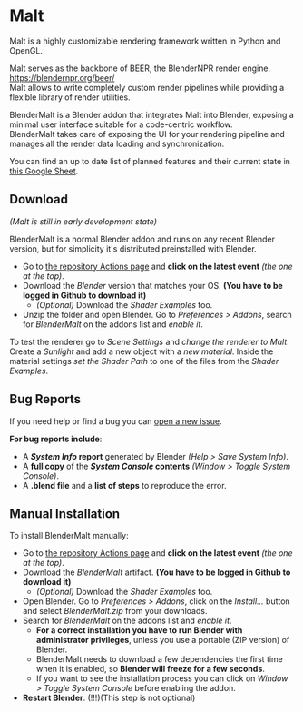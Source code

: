 # Malt

Malt is a highly customizable rendering framework written in Python and OpenGL.<br>

Malt serves as the backbone of BEER, the BlenderNPR render engine.<br>
https://blendernpr.org/beer/ <br>
Malt allows to write completely custom render pipelines while providing a flexible library of render utilities.<br>

BlenderMalt is a Blender addon that integrates Malt into Blender, exposing a minimal user interface suitable for a code-centric workflow.<br>
BlenderMalt takes care of exposing the UI for your rendering pipeline and manages all the render data loading and synchronization.

You can find an up to date list of planned features and their current state in [this Google Sheet](https://docs.google.com/spreadsheets/d/1J6IaG7lsS1EI8kPeyJa9t_ycMSsHSYdyjfDTd953CAI/edit?usp=sharing).

## Download

*(Malt is still in early development state)*

BlenderMalt is a normal Blender addon and runs on any recent Blender version, but for simplicity it's distributed preinstalled with Blender.
 
- Go to [the repository Actions page](https://github.com/blendernpr/BEER/actions) and **click on the latest event** *(the one at the top)*.
- Download the *Blender* version that matches your OS. **(You have to be logged in Github to download it)**
  - *(Optional)* Download the *Shader Examples* too.
- Unzip the folder and open Blender. Go to *Preferences > Addons*, search for *BlenderMalt* on the addons list and *enable it*.

To test the renderer go to *Scene Settings* and *change the renderer to Malt*. Create a *Sunlight* and add a new object with a *new material*. Inside the material settings *set the Shader Path* to one of the files from the *Shader Examples*.

## Bug Reports

If you need help or find a bug you can [open a new issue](https://github.com/BlenderNPR/BEER/issues).

**For bug reports include**:
- A ***System Info* report** generated by Blender *(Help > Save System Info)*.
- A **full copy** of the ***System Console* contents** *(Window > Toggle System Console)*.
- A **.blend file** and a **list of steps** to reproduce the error.

## Manual Installation

To install BlenderMalt manually: 
- Go to [the repository Actions page](https://github.com/blendernpr/BEER/actions) and **click on the latest event** *(the one at the top)*.
- Download the *BlenderMalt* artifact. **(You have to be logged in Github to download it)**
  - *(Optional)* Download the *Shader Examples* too.
- Open Blender. Go to *Preferences > Addons*, click on the *Install...* button and select *BlenderMalt.zip* from your downloads.
- Search for *BlenderMalt* on the addons list and *enable it*.<br>
  - **For a correct installation you have to run Blender with administrator privileges**, unless you use a portable (ZIP version) of Blender.
  - BlenderMalt needs to download a few dependencies the first time when it is enabled, so **Blender will freeze for a few seconds**.
  - If you want to see the installation process you can click on *Window > Toggle System Console* before enabling the addon.
- **Restart Blender**. (!!!)(This step is not optional)



